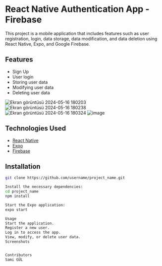 # React Native Authentication App - Firebase

This project is a mobile application that includes features such as user registration, login, data storage, data modification, and data deletion using React Native, Expo, and Google Firebase.

## Features

- Sign Up
- User login
- Storing user data
- Modifying user data
- Deleting user data

![Ekran görüntüsü 2024-05-16 180203](https://github.com/samiigll/Mobile-Signup-Firbase/assets/148059353/ab74aa21-6aec-4f12-af36-00ca94923070)
![Ekran görüntüsü 2024-05-16 180238](https://github.com/samiigll/Mobile-Signup-Firbase/assets/148059353/7f700470-b4ac-491c-8830-9740b27366bf)
![Ekran görüntüsü 2024-05-16 180324](https://github.com/samiigll/Mobile-Signup-Firbase/assets/148059353/570111a1-b5f2-44d9-8f39-7af7bf3fadd7)
![image](https://github.com/samiigll/Mobile-Signup-Firbase/assets/148059353/ce69e23a-5b59-4c7c-9744-660d880b63c9)

## Technologies Used

- [React Native](https://reactnative.dev/)
- [Expo](https://expo.dev/)
- [Firebase](https://firebase.google.com/)

## Installation

```bash
git clone https://github.com/username/project_name.git

Install the necessary dependencies:
cd project_name
npm install

Start the Expo application:
expo start

Usage
Start the application.
Register a new user.
Log in to access the app.
View, modify, or delete user data.
Screenshots


Contributors
Sami GÜL




